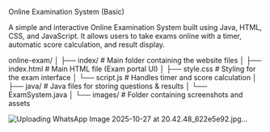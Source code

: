 Online Examination System (Basic)

A simple and interactive Online Examination System built using Java, HTML, CSS, and JavaScript.
It allows users to take exams online with a timer, automatic score calculation, and result display.

online-exam/
│
├── index/                # Main folder containing the website files
│   ├── index.html        # Main HTML file (Exam portal UI)
│   ├── style.css         # Styling for the exam interface
│   └── script.js         # Handles timer and score calculation
│
├── java/                 # Java files for storing questions & results
│   └── ExamSystem.java
│
└── images/               # Folder containing screenshots and assets
   
![Uploading WhatsApp Image 2025-10-27 at 20.42.48_622e5e92.jpg…]()
